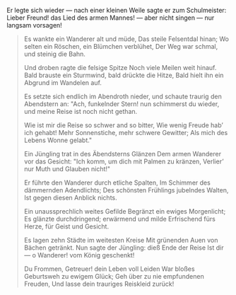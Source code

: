 <a name="111"></a>

Er legte sich wieder — nach einer kleinen Weile sagte er
zum Schulmeister: Lieber Freund! das Lied des armen
Mannes! — aber nicht singen — nur langsam vorsagen!

> Es wankte ein Wanderer alt und müde,
> Das steile Felsentdal hinan;
> Wo selten ein Röschen, ein Blümchen verblühet,
> Der Weg war schmal, und steinig die Bahn.
> 
> Und droben ragte die felsige Spitze
> Noch viele Meilen weit hinauf.
> Bald brauste ein Sturmwind, bald drückte die Hitze,
> Bald hielt ihn ein Abgrund im Wandelen auf.
> 
> Es setzte sich endlich im Abendroth nieder,
> und schaute traurig den Abendstern an:
> "Ach, funkelnder Stern! nun schimmerst du wieder,
> und meine Reise ist noch nicht gethan.
> 
> Wie ist mir die Reise so schwer and so bitter,
> Wie wenig Freude hab’ ich gehabt!
> Mehr Sonnenstiche, mehr schwere Gewitter;
> Als mich des Lebens Wonne gelabt."
> 
> Ein Jüngling trat in des Äbendsterns Glänzen
> Dem armen Wanderer vor das Gesicht:
> "Ich komm, um dich mit Palmen zu kränzen,
> Verlier’ nur Muth und Glauben nicht!"
> 
> Er führte den Wanderer durch etliche Spalten,
> Im Schimmer des dämmernden Adendlichts;
> Des schönsten Frühlings jubelndes Walten,
> Ist gegen diesen Anblick nichts.
> 
> Ein unaussprechlich weites Gefilde
> Begränzt ein ewiges Morgenlicht;
> Es glänzte durchdringend; erwärmend und milde
> Erfrischend fürs Herze, für Geist und Gesicht.
> 
> Es lagen zehn Städte im weitesten Kreise
> Mit grünenden Auen von Bächen getränkt.
> Nun sagte der Jüngling: dieß Ende der Reise
> Ist dir — o Wanderer! vom König geschenkt!
> 
> Du Frommen, Getreuer! dein Leben voll Leiden
> War bloßes Geburtsweh zu ewigem Glück;
> Geh über zu nie empfundenen Freuden,
> Und lasse dein trauriges Reiskleid zurück!

